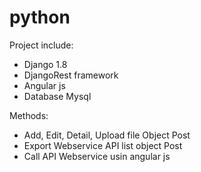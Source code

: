 # python
Project include:
- Django 1.8
- DjangoRest framework
- Angular js
- Database Mysql

Methods:
- Add, Edit, Detail, Upload file Object Post
- Export Webservice API list object Post
- Call API Webservice usin angular js
